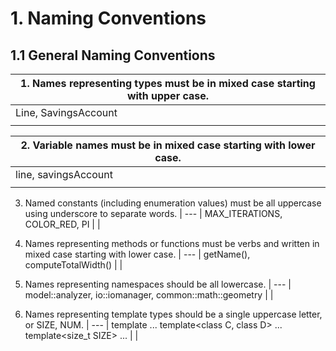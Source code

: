 # 1. Naming Conventions

## 1.1 General Naming Conventions


| 1. Names representing types must be in mixed case starting with upper case. |
| --- |
| Line, SavingsAccount |
| |


| 2. Variable names must be in mixed case starting with lower case. |
| --- |
|line, savingsAccount |
|  |

3. Named constants (including enumeration values) must be all uppercase using underscore to separate words. |
--- |
MAX_ITERATIONS, COLOR_RED, PI |
|

4. Names representing methods or functions must be verbs and written in mixed case starting with lower case. |
--- |
getName(), computeTotalWidth() |
|

5. Names representing namespaces should be all lowercase. |
--- |
model::analyzer, io::iomanager, common::math::geometry |
|

6. Names representing template types should be a single uppercase letter, or SIZE, NUM. |
--- |
template<class T> ...
template<class C, class D> ...
template<size_t SIZE> ... |
|